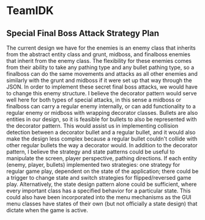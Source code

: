# TeamIDK

## Special Final Boss Attack Strategy Plan

The current design we have for the enemies is an enemy class that inherits from the abstract entity class and grunt, midboss, and finalboss enemies that inherit from the enemy class. The flexibility for these enemies comes from their ability to take any pathing type and any bullet pathing type, so a finalboss can do the same movements and attacks as all other enemies and similarly with the grunt and midboss if it were set up that way through the JSON. In order to implement these secret final boss attacks, we would have to change this enemy structure. I believe the decorator pattern would serve well here for both types of special attacks, in this sense a midboss or finalboss can carry a regular enemy internally, or can add functionality to a regular enemy or midboss with wrapping decorator classes. Bullets are also entities in our design, so it is feasible for bullets to also be represented with the decorator pattern. This would assist us in implementing collision detection between a decorator bullet and a regular bullet, and it would also make the design less complex because a regular bullet couldn't collide with other regular bullets the way a decorator would. In addition to the decorator pattern, I believe the strategy and state patterns could be useful to manipulate the screen, player perspective, pathing directions. If each entity (enemy, player, bullets) implemented two strategies: one strategy for regular game play, dependent on the state of the application; there could be a trigger to change state and switch strategies for flipped/reversed game play. Alternatively, the state design pattern alone could be sufficient, where every important class has a specified behavior for a particular state. This could also have been incorporated into the menu mechanisms as the GUI menu classes have states of their own (but not officially a state design) that dictate when the game is active. 

